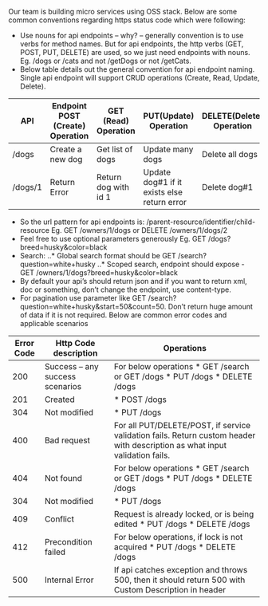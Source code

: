 Our team is building micro services using OSS stack. Below are some common conventions regarding https status code which were following:

*	Use nouns for api endpoints – why? – generally convention is to use verbs for method names. But for api endpoints, the http verbs (GET, POST, PUT, DELETE) are used, so we just need endpoints with nouns. Eg. /dogs or /cats and not /getDogs or not /getCats.
*	Below table details out the general convention for api endpoint naming. Single api endpoint will support CRUD operations (Create, Read, Update, Delete).

API   | Endpoint	POST (Create) Operation	  | GET (Read) Operation	  | PUT(Update) Operation	  | DELETE(Delete) Operation
------|-------------------------------------|-------------------------|-------------------------|-------------------------
/dogs | Create a new dog | Get list of dogs |	Update many dogs |	Delete all dogs
/dogs/1| Return Error	| Return dog with id 1 | Update dog#1 if it exists else return error | Delete dog#1

*	So the url pattern for api endpoints is:<HTTP verb> /parent-resource/identifier/child-resource
Eg. GET /owners/1/dogs or DELETE /owners/1/dogs/2
*	Feel free to use optional parameters generously
Eg. GET /dogs?breed=husky&color=black
*	Search:
..*	Global search format should be GET /search?question=white+husky
..*	Scoped search, endpoint should expose - GET /owners/1/dogs?breed=husky&color=black
*	By default your api’s should return json and if you want to return xml, doc or something, don’t change the endpoint, use content-type. 
*	For pagination use parameter like GET /search?question=white+husky&start=50&count=50. Don’t return huge amount of data if it is not required.
Below are common error codes and applicable scenarios
  
Error Code  | Http Code description   | Operations
------------|-------------------------|-----------
200	| Success – any success scenarios	| For below operations * GET /search or GET /dogs * PUT /dogs * DELETE /dogs
201	| Created |	* POST /dogs
304	| Not modified |	* PUT /dogs
400	| Bad request	| For all PUT/DELETE/POST, if service validation fails. Return custom header with description as what input validation fails.
404	| Not found	| For below operations * GET /search or GET /dogs * PUT /dogs * DELETE /dogs
304	| Not modified	| * PUT /dogs
409	| Conflict |	Request is already locked, or is being edited * PUT /dogs * DELETE /dogs
412	| Precondition failed	| For below operations, if lock is not acquired * PUT /dogs * DELETE /dogs
500	| Internal Error | If api catches exception and throws 500, then it should return 500 with Custom Description in header
